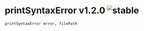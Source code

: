 
# printSyntaxError v1.2.0 ![stable](https://img.shields.io/badge/stability-stable-4EBA0F.svg?style=flat)

```coffee
printSyntaxError error, filePath
```
